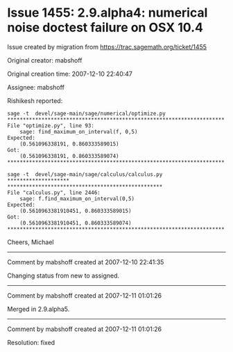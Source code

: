 # Issue 1455: 2.9.alpha4: numerical noise doctest failure on OSX 10.4

Issue created by migration from https://trac.sagemath.org/ticket/1455

Original creator: mabshoff

Original creation time: 2007-12-10 22:40:47

Assignee: mabshoff

Rishikesh reported:

```
sage -t  devel/sage-main/sage/numerical/optimize.py
**********************************************************************
File "optimize.py", line 93:
    sage: find_maximum_on_interval(f, 0,5)
Expected:
    (0.561096338191, 0.860333589015)
Got:
    (0.561096338191, 0.860333589074)
**********************************************************************

sage -t  devel/sage-main/sage/calculus/calculus.py
********************
**************************************************
File "calculus.py", line 2446:
    sage: f.find_maximum_on_interval(0,5)
Expected:
    (0.5610963381910451, 0.860333589015)
Got:
    (0.5610963381910451, 0.860333589074)
********************************************************************** 
```


Cheers,
Michael



---

Comment by mabshoff created at 2007-12-10 22:41:35

Changing status from new to assigned.


---

Comment by mabshoff created at 2007-12-11 01:01:26

Merged in 2.9.alpha5.


---

Comment by mabshoff created at 2007-12-11 01:01:26

Resolution: fixed
